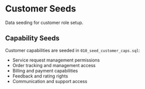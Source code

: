 # Customer Seeds

Data seeding for customer role setup.

## Capability Seeds

Customer capabilities are seeded in `010_seed_customer_caps.sql`:
- Service request management permissions
- Order tracking and management access
- Billing and payment capabilities
- Feedback and rating rights
- Communication and support access
